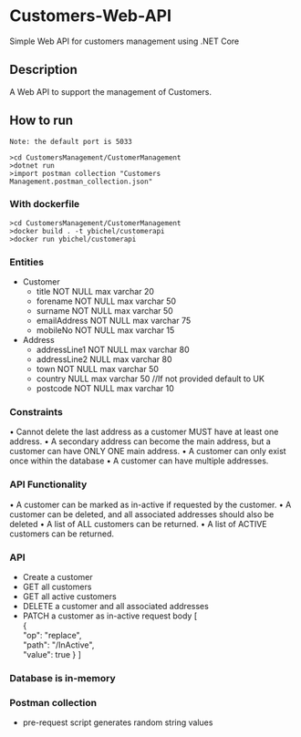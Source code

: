 # Customers-Web-API
Simple Web API for customers management using .NET Core

## Description
A Web API to support the management of Customers.

## How to run
    Note: the default port is 5033

    >cd CustomersManagement/CustomerManagement
    >dotnet run
    >import postman collection "Customers Management.postman_collection.json"

### With dockerfile
    >cd CustomersManagement/CustomerManagement
    >docker build . -t ybichel/customerapi
    >docker run ybichel/customerapi


### Entities
- Customer
    - title NOT NULL max varchar 20
    - forename NOT NULL max varchar 50
    - surname NOT NULL max varchar 50
    - emailAddress NOT NULL max varchar 75
    - mobileNo NOT NULL max varchar 15
- Address
    - addressLine1 NOT NULL max varchar 80
    - addressLine2 NULL max varchar 80
    - town NOT NULL max varchar 50
    - country NULL max varchar 50 //If not provided default to UK
    - postcode NOT NULL max varchar 10

### Constraints
• Cannot delete the last address as a customer MUST have at least one address.
• A secondary address can become the main address, but a customer can have ONLY ONE main address.
• A customer can only exist once within the database
• A customer can have multiple addresses.

### API Functionality
• A customer can be marked as in-active if requested by the customer.
• A customer can be deleted, and all associated addresses should also be deleted
• A list of ALL customers can be returned.
• A list of ACTIVE customers can be returned.

### API
- Create a customer
- GET all customers
- GET all active customers
- DELETE a customer and all associated addresses
- PATCH a customer as in-active
    request body
    [     
        {       
           "op": "replace",       
           "path": "/InActive",       
           "value": true
        }
    ]

### Database is in-memory

### Postman collection
- pre-request script generates random string values 